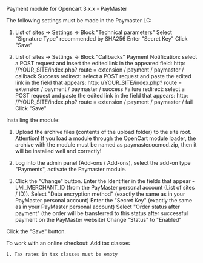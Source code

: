 Payment module for Opencart 3.x.x - PayMaster

The following settings must be made in the Paymaster LC:
1. List of sites -> Settings -> Block "Technical parameters"
    Select "Signature Type" recommended by SHA256
    Enter "Secret Key"
Click "Save"


2. List of sites -> Settings -> Block "Callbacks"
    Payment Notification: select a POST request and insert the edited link in the appeared field:
    http: //YOUR_SITE/index.php? route = extension / payment / paymaster / callback
    Success redirect: select a POST request and paste the edited link in the field that appears:
    http: //YOUR_SITE/index.php? route = extension / payment / paymaster / success
    Failure redirect: select a POST request and paste the edited link in the field that appears:
    http: //YOUR_SITE/index.php? route = extension / payment / paymaster / fail
Click "Save"


Installing the module:

1. Upload the archive files (contents of the upload folder) to the site root. Attention! If you load a module through the OpenCart module loader, the archive with the module must be named as paymaster.ocmod.zip, then it will be installed well and correctly!
 

2. Log into the admin panel (Add-ons / Add-ons), select the add-on type "Payments", activate the Paymaster module.

4. Click the "Change" button.
    Enter the Identifier in the fields that appear - LMI_MERCHANT_ID (from the PayMaster personal account (List of sites / ID)).
    Select "Data encryption method" (exactly the same as in your PayMaster personal account)
    Enter the "Secret Key" (exactly the same as in your PayMaster personal account)
    Select "Order status after payment" (the order will be transferred to this status after successful payment on the PayMaster website)
    Change "Status" to "Enabled"

Click the "Save" button.

To work with an online checkout: Add tax classes

    1. Tax rates in tax classes must be empty
